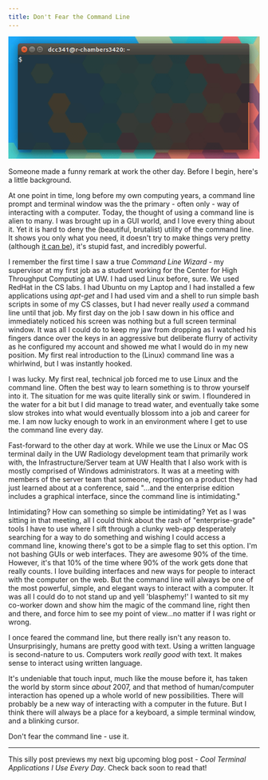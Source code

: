 ```yaml
---
title: Don't Fear the Command Line
---
```


![](/assets/gif/terminal_gif.gif)

Someone made a funny remark at work the other day. Before I begin, here's a
little background.

At one point in time, long before my own computing years, a command line prompt
and terminal window was the the primary - often only - way of interacting
with a computer. Today, the thought of using a command line is alien to many. I
was brought up in a GUI world, and I love every thing about it. Yet it is hard
to deny the (beautiful, brutalist) utility of the command line. It shows you
only what you need, it doesn't try to make things very pretty
(although [it can be](https://www.reddit.com/r/unixporn/)), it's stupid fast,
and incredibly powerful.

I remember the first time I saw a true *Command Line Wizard* - my supervisor at
my first job as a student working for the Center for High Throughput Computing
at UW. I had used Linux before, sure. We used RedHat in the CS labs. I had
Ubuntu on my Laptop and I had installed a few applications using *apt-get* and I
had used vim and a shell to run simple bash scripts in some of my CS classes,
but I had never really *used* a command line until that job. My first day on the
job I saw down in his office and immediately noticed his screen was nothing but
a full screen terminal window. It was all I could do to keep my jaw from dropping
as I watched his fingers dance over the keys in an aggressive but deliberate
flurry of activity as he configured my account and showed me what I would do in
my new position. My first real introduction to the (Linux) command line was a
whirlwind, but I was instantly hooked.

I was lucky. My first real, technical job forced me to use Linux and the command
line. Often the best way to learn something is to throw yourself into it. The
situation for me was quite literally sink or swim. I floundered in the water for
a bit but I did manage to tread water, and eventually take some slow strokes
into what would eventually blossom into a job and career for me. I am now lucky
enough to work in an environment where I get to use the command line every day.

Fast-forward to the other day at work. While we use the Linux or Mac OS terminal
daily in the UW Radiology development team that primarily work with, the
Infrastructure/Server team at UW Health that I also work with is mostly
comprised of Windows administrators. It was at a meeting with members of the
server team that someone, reporting on a product they had just learned about at
a conference, said "...and the enterprise edition includes a graphical
interface, since the command line is intimidating."

Intimidating? How can something so simple be intimidating? Yet as I was sitting
in that meeting, all I could think about the rash of "enterprise-grade" tools I have to
use where I sift through a clunky web-app desperately searching for a way to do
something and wishing I could access a command line, knowing there's got to be a
simple flag to set this option. I'm not bashing GUIs or web interfaces. They are
awesome 90% of the time. However, it's that 10% of the time where 90% of the
work gets done that really counts. I love building interfaces and new ways for
people to interact with the computer on the web. But the command line will
always be one of the most powerful, simple, and elegant ways to interact with
a computer. It was all I could do to not stand up and yell 'blasphemy!' I wanted
to sit my co-worker down and show him the magic of the command line, right then
and there, and force him to see my point of view...no matter if I was right or
wrong.

I once feared the command line, but there really isn't any reason to.
Unsurprisingly, humans are pretty good with text. Using a written language is
second-nature to us. Computers work *really good* with text. It makes sense to
interact using written language.

It's undeniable that touch input, much like the mouse before it, has taken the
world by storm since *about* 2007, and that method of human/computer interaction
has opened up a whole world of new possibilities. There will probably be a new
way of interacting with a computer in the future. But I think there will always
be a place for a keyboard, a simple terminal window, and a blinking cursor.

Don't fear the command line - use it.

---

This silly post previews my next big upcoming blog post - *Cool Terminal
Applications I Use Every Day*. Check back soon to read that!
